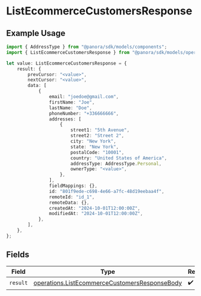 # ListEcommerceCustomersResponse

## Example Usage

```typescript
import { AddressType } from "@panora/sdk/models/components";
import { ListEcommerceCustomersResponse } from "@panora/sdk/models/operations";

let value: ListEcommerceCustomersResponse = {
    result: {
        prevCursor: "<value>",
        nextCursor: "<value>",
        data: [
            {
                email: "joedoe@gmail.com",
                firstName: "Joe",
                lastName: "Doe",
                phoneNumber: "+336666666",
                addresses: [
                    {
                        street1: "5th Avenue",
                        street2: "Street 2",
                        city: "New York",
                        state: "New York",
                        postalCode: "10001",
                        country: "United States of America",
                        addressType: AddressType.Personal,
                        ownerType: "<value>",
                    },
                ],
                fieldMappings: {},
                id: "801f9ede-c698-4e66-a7fc-48d19eebaa4f",
                remoteId: "id_1",
                remoteData: {},
                createdAt: "2024-10-01T12:00:00Z",
                modifiedAt: "2024-10-01T12:00:00Z",
            },
        ],
    },
};
```

## Fields

| Field                                                                                                          | Type                                                                                                           | Required                                                                                                       | Description                                                                                                    |
| -------------------------------------------------------------------------------------------------------------- | -------------------------------------------------------------------------------------------------------------- | -------------------------------------------------------------------------------------------------------------- | -------------------------------------------------------------------------------------------------------------- |
| `result`                                                                                                       | [operations.ListEcommerceCustomersResponseBody](../../models/operations/listecommercecustomersresponsebody.md) | :heavy_check_mark:                                                                                             | N/A                                                                                                            |